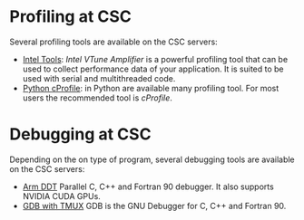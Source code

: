 # Profiling at CSC
Several profiling tools are available on the CSC servers:


* [Intel Tools](../apps/vtune.md): *Intel VTune Amplifier* is a powerful profiling tool that can be used to collect performance data of your
application. It is  suited to be used with serial and multithreaded code.
* [Python cProfile](cProfile.md): in Python are available many profiling tool. For most users the recommended tool is *cProfile*.

# Debugging at CSC
Depending on the on type of program, several debugging tools are available on the CSC servers:


* [Arm DDT](../apps/ddt.md) Parallel C, C++ and Fortran 90 debugger. It also supports NVIDIA CUDA GPUs. 
* [GDB with TMUX](gdbtmux.md) GDB is the GNU Debugger for C, C++ and Fortran 90.
